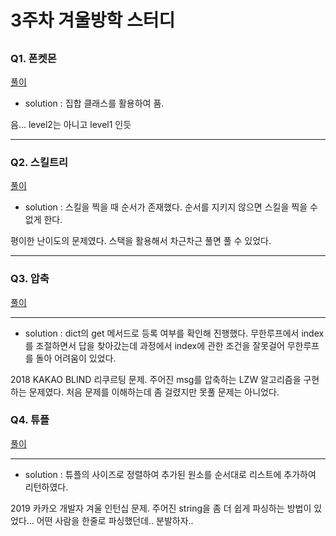 # 3주차 겨울방학 스터디

##

### Q1. 폰켓몬

[풀이](https://github.com/seungsu3579/Algorithm_Study/blob/master/programmers/2-level/폰켓몬.py)

- solution : 집합 클래스를 활용하여 품.

음... level2는 아니고 level1 인듯

---

### Q2. 스킬트리

[풀이](https://github.com/seungsu3579/Algorithm_Study/tree/master/programmers/2-level/스킬트리.py)

- solution : 스킬을 찍을 때 순서가 존재했다. 순서를 지키지 않으면 스킬을 찍을 수 없게 한다.

평이한 난이도의 문제였다. 스택을 활용해서 차근차근 풀면 풀 수 있었다.

---

### Q3. 압축

[풀이](https://github.com/seungsu3579/Algorithm_Study/blob/master/programmers/2-level/압축.py)

---

- solution : dict의 get 메서드로 등록 여부를 확인해 진행했다. 무한루프에서 index를 조절하면서 답을 찾아갔는데 과정에서 index에 관한 조건을 잘못걸어 무한루프를 돌아 어려움이 있었다.

2018 KAKAO BLIND 리쿠르팅 문제. 주어진 msg를 압축하는 LZW 알고리즘을 구현하는 문제였다. 처음 문제를 이해하는데 좀 걸렸지만 못풀 문제는 아니었다.

### Q4. 튜플

[풀이](https://github.com/seungsu3579/Algorithm_Study/blob/master/programmers/2-level/튜플.py)

---

- solution : 튜플의 사이즈로 정렬하여 추가된 원소를 순서대로 리스트에 추가하여 리턴하였다.

2019 카카오 개발자 겨울 인턴십 문제. 주어진 string을 좀 더 쉽게 파싱하는 방법이 있었다... 어떤 사람을 한줄로 파싱했던데.. 분발하자..
